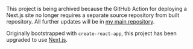 This project is being archived because the GitHub Action for deploying a Next.js site no longer requires a separate source repository from built repository. All further updates will be in [my main repository](https://github.com/EmilyRagan/EmilyRagan.github.io).

Originally bootstrapped with `create-react-app`, this project has been upgraded to use [Next.js](https://nextjs.org/).
